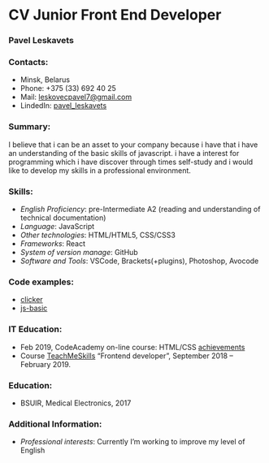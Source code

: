 # CV Junior Front End Developer      

### Pavel Leskavets      

### Contacts:  
+ Minsk, Belarus
+ Phone: +375 (33) 692 40 25
+ Mail: [leskovecpavel7@gmail.com](leskovecpavel7@gmail.com)
+ LindedIn: [pavel_leskavets](https://www.linkedin.com/in/павел-лесковец-9465bb170/) 

### Summary:  
I believe that i can be an asset to your company because i have  that i have an understanding of the basic skills of javascript. i have a interest for programming which i have  discover  through times self-study and i would like to develop my skills in a professional environment. 
### Skills:  
+ *English Proficiency*: pre-Intermediate A2 (reading and understanding of technical documentation)
+ *Language*: JavaScript 
+ *Other technologies*: HTML/HTML5, CSS/CSS3 
+ *Frameworks*: React 
+ *System of version manage*: GitHub 
+ *Software and Tools*: VSCode, Brackets(+plugins), Photoshop, Avocode 
### Code examples:  
+ [clicker](https://github.com/pavel-leskavets/react-app)
+ [js-basic](https://github.com/pavel-leskavets/forAlex) 
### IT Education: 
+ Feb 2019, CodeAcademy on-line course:
HTML/CSS [achievements](https://www.codecademy.com/users/leskovecpavel71814545103/achievements)
+ Course [TeachMeSkills](https://teachmeskills.by/full-fe-40?utm_source=google&utm_medium=cpc&utm_campaign=S%20%7C%20JavaScript%20%7C%20Базовый&utm_term=%2Bкурсы%20%2Bjavascript%20в%20%2Bминске&gclid=EAIaIQobChMIipXyjoWx3AIVxU0YCh1EOQ9lEAAYASAAEgKtuvD_BwE) “Frontend developer”, September 2018 – February 2019. 
### Education:
+ BSUIR, Medical Electronics, 2017 
### Additional Information:
+ *Professional interests*: Currently I’m working to improve my level of English   